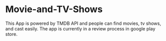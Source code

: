 # Movie-and-TV-Shows
This App is powered by TMDB API and people can find movies, tv shows, and cast easily. The app is currently in a review process in google play store.
